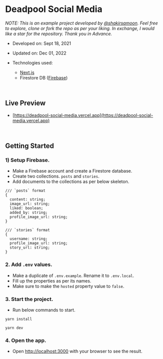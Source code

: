 # Deadpool Social Media

*NOTE: This is an example project developed by [@shakirsamoon](https://github.com/shakirsamoon). Feel free to explore, clone or fork the repo as per your liking. In exchange, I would like a star for the repository. Thank you in Advance.*

- Developed on: Sept 18, 2021

- Updated on: Dec 01, 2022

- Technologies used:
  - [Next.js](https://nextjs.org/)
  - Firestore DB ([Firebase](https://firebase.google.com/))

<br/>

## Live Preview

- [https://deadpool-social-media.vercel.app](https://deadpool-social-media.vercel.app)

<br/>


## Getting Started


### 1) Setup Firebase.

* Make a Firebase account and create a Firestore database.
* Create two collections. `posts` and `stories`.
* Add documents to the collections as per below skeleton.

```
/// `posts` format
{
  content: string;
  image_url: string;
  liked: boolean;
  added_by: string;
  profile_image_url: string;
}

/// `stories` format
{
  username: string;
  profile_image_url: string;
  story_url: string;
}
```



### 2. Add `.env` values.

* Make a duplicate of `.env.example`. Rename it to `.env.local`.
* Fill up the properties as per its names.
* Make sure to make the `hosted` property value to `false`.


### 3. Start the project.

* Run below commands to start.
```
yarn install

yarn dev
```

### 4. Open the app.

* Open [http://localhost:3000](http://localhost:3000) with your browser to see the result.
